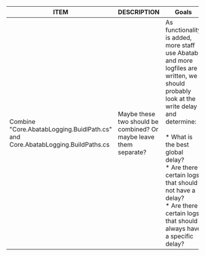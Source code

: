 | ITEM                                                                               | DESCRIPTION                                                       | Goals                                                                                                                                                                                                                                                                                                                  | Notes                                                                                                                                             |
|------------------------------------------------------------------------------------|-------------------------------------------------------------------|------------------------------------------------------------------------------------------------------------------------------------------------------------------------------------------------------------------------------------------------------------------------------------------------------------------------|---------------------------------------------------------------------------------------------------------------------------------------------------|
| Combine "Core.AbatabLogging.BuidlPath.cs" and<br/>Core.AbatabLogging.BuildPaths.cs | Maybe these two should be combined? Or maybe leave them separate? | As functionality is added, more staff use Abatab, and more logfiles are written, we should probably look at the write delay and determine:<br/><br/>* What is the best global delay?<br/>* Are there certain logs that should not have a delay?<br/>* Are there certain logs that should always have a specific delay? | All documentation through v23.3 should be complete, including:<br/><br/>- [ ] XML documentation<br/>- [ ] The Abatab Manual<br/>- [ ] Abatab APIs |